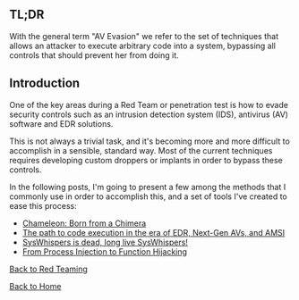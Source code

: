 ## TL;DR

With the general term "AV Evasion" we refer to the set of techniques that allows an attacker to execute arbitrary code 
into a system, bypassing all controls that should prevent her from doing it.

## Introduction

One of the key areas during a Red Team or penetration test is how to evade security controls such as an intrusion detection system (IDS), 
antivirus (AV) software and EDR solutions.

This is not always a trivial task, and it's becoming more and more difficult to accomplish in a sensible, standard way.
Most of the current techniques requires developing custom droppers or implants in order to bypass these controls.

In the following posts, I'm going to present a few among the methods that I commonly use in order to accomplish this, 
and a set of tools I've created to ease this process:

* [Chameleon: Born from a Chimera](./BornFromAChimera/)
* [The path to code execution in the era of EDR, Next-Gen AVs, and AMSI](./CodeExeNewDotNet/)
* [SysWhispers is dead, long live SysWhispers!](NoSysWhisper/)
* [From Process Injection to Function Hijacking](FromInjectionToHijacking/)

[Back to Red Teaming](../)

[Back to Home](https://klezvirus.github.io/)